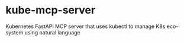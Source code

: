 # kube-mcp-server
Kubernetes FastAPI MCP server that uses kubectl to manage K8s eco-system using natural language

